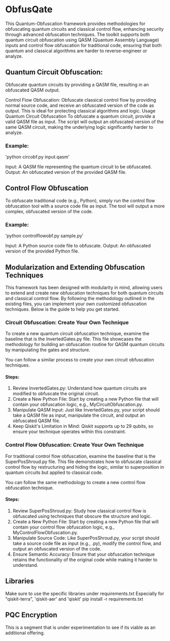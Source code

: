 # ObfusQate
This Quantum-Obfuscation framework provides methodologies for obfuscating quantum circuits and classical control flow, enhancing security through advanced obfuscation techniques. The toolkit supports both quantum circuit obfuscation using QASM (Quantum Assembly Language) inputs and control flow obfuscation for traditional code, ensuring that both quantum and classical algorithms are harder to reverse-engineer or analyze.

## Quantum Circuit Obfuscation: 
Obfuscate quantum circuits by providing a QASM file, resulting in an obfuscated QASM output.

Control Flow Obfuscation: Obfuscate classical control flow by providing normal source code, and receive an obfuscated version of the code as output. This is ideal for protecting classical algorithms and logic.
Usage
Quantum Circuit Obfuscation
To obfuscate a quantum circuit, provide a valid QASM file as input. The script will output an obfuscated version of the same QASM circuit, making the underlying logic significantly harder to analyze.

### Example:

'python circobf.py input.qasm'

Input: A QASM file representing the quantum circuit to be obfuscated.
Output: An obfuscated version of the provided QASM file.


## Control Flow Obfuscation
To obfuscate traditional code (e.g., Python), simply run the control flow obfuscation tool with a source code file as input. The tool will output a more complex, obfuscated version of the code.

### Example:

'python controlflowobf.py sample.py'

Input: A Python source code file to obfuscate.
Output: An obfuscated version of the provided Python file.

## Modularization and Extending Obfuscation Techniques
This framework has been designed with modularity in mind, allowing users to extend and create new obfuscation techniques for both quantum circuits and classical control flow. By following the methodology outlined in the existing files, you can implement your own customized obfuscation techniques. Below is the guide to help you get started.

### Circuit Obfuscation: Create Your Own Technique
To create a new quantum circuit obfuscation technique, examine the baseline that is the InvertedGates.py file. This file showcases the methodology for building an obfuscation routine for QASM quantum circuits by manipulating the gates and structure.

You can follow a similar process to create your own circuit obfuscation techniques.

#### Steps:
1. Review InvertedGates.py: Understand how quantum circuits are modified to obfuscate the original circuit.
2. Create a New Python File: Start by creating a new Python file that will contain your obfuscation logic, e.g., MyCircuitObfuscation.py.
3. Manipulate QASM Input: Just like InvertedGates.py, your script should take a QASM file as input, manipulate the circuit, and output an obfuscated QASM file.
4. Keep Qiskit's Limitation in Mind: Qiskit supports up to 29 qubits, so ensure your technique operates within this constraint.

### Control Flow Obfuscation: Create Your Own Technique
For traditional control flow obfuscation, examine the baseline that is the SuperPosShroud.py file. This file demonstrates how to obfuscate classical control flow by restructuring and hiding the logic, similar to superposition in quantum circuits but applied to classical code.

You can follow the same methodology to create a new control flow obfuscation technique.

#### Steps:
1. Review SuperPosShroud.py: Study how classical control flow is obfuscated using techniques that obscure the structure and logic.
2. Create a New Python File: Start by creating a new Python file that will contain your control flow obfuscation logic, e.g., MyControlFlowObfuscation.py.
3. Manipulate Source Code: Like SuperPosShroud.py, your script should take a source code file as input (e.g., .py), modify the control flow, and output an obfuscated version of the code.
4. Ensure Semantic Accuracy: Ensure that your obfuscation technique retains the functionality of the original code while making it harder to understand.

## Libraries

Make sure to use the specific libraries under requirements.txt
Especially for "qiskit-terra", 'qiskit-aer' and 'qiskit'
pip install -r requirements.txt

## PQC Encryption
This is a segment that is under experimentation to see if its viable as an additional offering.